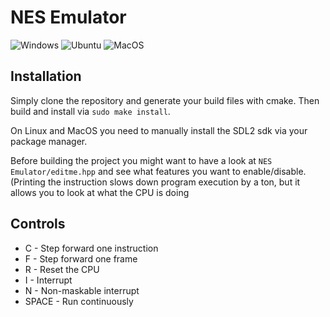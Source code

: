 # NES Emulator

![Windows](https://github.com/Lauchmelder23/NesEmulator/workflows/Windows/badge.svg?branch=development)
![Ubuntu](https://github.com/Lauchmelder23/NesEmulator/workflows/Ubuntu/badge.svg?branch=development)
![MacOS](https://github.com/Lauchmelder23/NesEmulator/workflows/MacOS/badge.svg?branch=development)

## Installation
Simply clone the repository and generate your build files with cmake. Then build and install via `sudo make install`.

On Linux and MacOS you need to manually install the SDL2 sdk via your package manager.

Before building the project you might want to have a look at `NES Emulator/editme.hpp` and see what features you want to enable/disable. (Printing the instruction slows down program execution by a ton, but it allows you to look at what the CPU is doing

## Controls
* C - Step forward one instruction
* F - Step forward one frame
* R - Reset the CPU
* I - Interrupt
* N - Non-maskable interrupt
* SPACE - Run continuously
